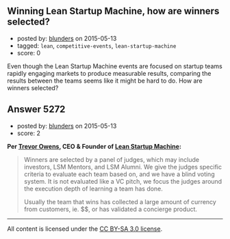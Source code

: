 ## Winning Lean Startup Machine, how are winners selected?

- posted by: [blunders](https://stackexchange.com/users/216182/blunders) on 2015-05-13
- tagged: `lean`, `competitive-events`, `lean-startup-machine`
- score: 0

<p>Even though the Lean Startup Machine events are focused on startup teams rapidly engaging markets to produce measurable results, comparing the results between the teams seems like it might be hard to do. How are winners selected?</p>



## Answer 5272

- posted by: [blunders](https://stackexchange.com/users/216182/blunders) on 2015-05-13
- score: 2

<p><strong>Per <a href="http://www.trevorowens.com/trevor-owens-bio/" rel="nofollow">Trevor Owens</a>, CEO &amp; Founder of <a href="https://www.leanstartupmachine.com/" rel="nofollow">Lean Startup Machine</a>:</strong></p>

<blockquote>
  <p>Winners are selected by a panel of judges, which may include
  investors, LSM Mentors, and LSM Alumni. We give the judges specific
  criteria to evaluate each team based on, and we have a blind voting
  system. It is not evaluated like a VC pitch, we focus the judges
  around the execution depth of learning a team has done.</p>
  
  <p>Usually the team that wins has collected a large amount of currency
  from customers, ie. $$, or has validated a concierge product.</p>
</blockquote>




---

All content is licensed under the [CC BY-SA 3.0 license](https://creativecommons.org/licenses/by-sa/3.0/).
